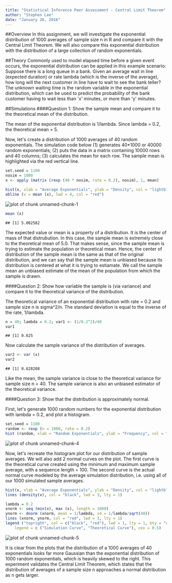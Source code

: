 ```yaml
---
title: "Statistical Inference Peer Assessment - Central Limit Theorem"
author: "Stephen Lee"
date: "January 26, 2016"
---
```


##Overview
In this assignment, we will investigate the exponential distribution of 1000 averages of sample size n in R and compare it with the Central Limit Theorem. We will also compare this exponential distribution with the distribution of a large collection of random exponentials.


##Theory
Commonly used to model elapsed time before a given event occurs, the exponential distribution can be applied in this example scenario: Suppose there is a long queue in a bank. Given an average wait in line (expected duration) or rate lambda (which is the inverse of the average), how long will the next customer in line have to wait to see the bank teller? The unknown waiting time is the random variable in the exponential distribution, which can be used to predict the probability of the bank customer having to wait less than 'x' minutes, or more than 'y' minutes.


##Simulations
####Question 1: Show the sample mean and compare it to the theoretical mean of the distribution.

The mean of the exponential distribution is 1/lambda. Since lambda = 0.2, the theoretical mean = 5.

Now, let's create a distribution of 1000 averages of 40 random exponentials. The simulation code below (1) generates 40*1000 or 40000 random exponentials; (2) puts the data in a matrix containing 10000 rows and 40 columns; (3) calculates the mean for each row. The sample mean is highlighted via the red vertical line.


```r
set.seed = 1100
nosim = 1000
x <- apply (matrix (rexp (40 * nosim, rate = 0.2), nosim), 1, mean)

hist(x, xlab = "Average Exponentials", ylab = "Density", col = "lightblue", main = "Distribution of 1000 Avg Exponentials (n = 40)")
abline (v = mean (x), lwd = 4, col = "red")
```

![plot of chunk unnamed-chunk-1](figure/unnamed-chunk-1-1.png) 

```r
mean (x)
```

```
## [1] 5.002582
```

The expected value or mean is a property of a distribution. It is the center of mass of that distrubution. In this case, the sample mean is extremely close to the theoretical mean of 5.0. That makes sense, since the sample mean is trying to estimate the population or theoretical mean. Hence, the center of distribution of the sample mean is the same as that of the original distribution, and we can say that the sample mean is unbiased because its distribution is centered at what it is trying to estiamate. We call the sample mean an unbiased estimate of the mean of the population from which the sample is drawn. 



####Question 2: Show how variable the sample is (via variance) and compare it to the theoretical variance of the distribution.

The theoretical variance of an exponential distribution with rate = 0.2 and sample size n is sigma^2/n. The standard deviation is equal to the inverse of the rate, 1/lambda.


```r
n = 40; lambda = 0.2; var1 <- (1/0.2^2)/40
var1
```

```
## [1] 0.625
```

Now calculate the sample variance of the distribution of averages.

```r
var2 <- var (x)
var2
```

```
## [1] 0.628208
```

Like the mean, the sample variance is close to the theoretical variance for sample size n = 40. The sample variance is also an unbiased estimator of the theoretical variance.



####Question 3: Show that the distribution is approximately normal.

First, let's generate 1000 random numbers for the exponential distribution with lambda = 0.2, and plot a histogram.


```r
set.seed = 1100
random <- rexp (n = 1000, rate = 0.2)
hist (random, xlab = "Random Exponentials", ylab = "Frequency", col = "lightgreen", main = "Distribution of 1000 Random Exponentials")
```

![plot of chunk unnamed-chunk-4](figure/unnamed-chunk-4-1.png) 

Now, let's recreate the histogram plot for our distribution of sample averages. We will also add 2 normal curves on the plot. The first curve is the theoretical curve created using the minimum and maximum sample average, with a sequence length = 100. The second curve is the actual normal curve modeled by the average simulation distribution, i.e. using all of our 1000 simulated sample averages.


```r
hist(x, xlab = "Average Exponentials", ylab = "Density", col = "lightblue", main = "Distribution of 1000 Avg Exponentials (n = 40)", prob = TRUE)
lines (density(x), col = "black", lwd = 3, lty = 1)

lambda = 0.2
xnorm <- seq (min(x), max (x), length = 1000)
ynorm <- dnorm (xnorm, mean = 1/lambda, sd = 1/lambda/sqrt(40))
lines (xnorm, ynorm, col = "red", lwd = 3, lty = 1)
legend ("topright", col = c("black", "red"), lwd = 1, lty = 1, bty = "o",
	legend = c ("Simulation Curve", "Theoretical Curve"), cex = 0.5) 
```

![plot of chunk unnamed-chunk-5](figure/unnamed-chunk-5-1.png) 

It is clear from the plots that the distribution of a 1000 averages of 40 exponentials looks far more Gaussian than the exponential distribution of 1000 random exponentials, which is heavily skewed to the right. This experiment validates the Central Limit Theorem, which states that the distribution of averages of a sample size n approaches a normal distribution as n gets larger.



